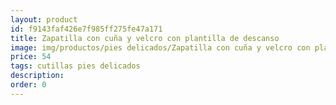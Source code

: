 ```yaml
---
layout: product
id: f9143faf426e7f985ff275fe47a171
title: Zapatilla con cuña y velcro con plantilla de descanso
image: img/productos/pies delicados/Zapatilla con cuña y velcro con plantilla de descanso=54=cutillas pies delicados.webp
price: 54
tags: cutillas pies delicados
description: 
order: 0
---
```

